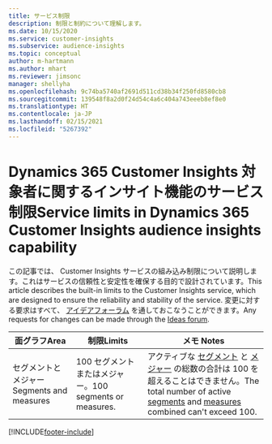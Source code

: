 ```yaml
---
title: サービス制限
description: 制限と制約について理解します。
ms.date: 10/15/2020
ms.service: customer-insights
ms.subservice: audience-insights
ms.topic: conceptual
author: m-hartmann
ms.author: mhart
ms.reviewer: jimsonc
manager: shellyha
ms.openlocfilehash: 9c74ba5740af2691d511cd38b34f250fd8580cb8
ms.sourcegitcommit: 139548f8a2d0f24d54c4a6c404a743eeeb8ef8e0
ms.translationtype: HT
ms.contentlocale: ja-JP
ms.lasthandoff: 02/15/2021
ms.locfileid: "5267392"
---
```

# <a name="service-limits-in-dynamics-365-customer-insights-audience-insights-capability"></a><span data-ttu-id="051aa-103">Dynamics 365 Customer Insights 対象者に関するインサイト機能のサービス制限</span><span class="sxs-lookup"><span data-stu-id="051aa-103">Service limits in Dynamics 365 Customer Insights audience insights capability</span></span>

<span data-ttu-id="051aa-104">この記事では、 Customer Insights サービスの組み込み制限について説明します。これはサービスの信頼性と安定性を確保する目的で設計されています。</span><span class="sxs-lookup"><span data-stu-id="051aa-104">This article describes the built-in limits to the Customer Insights service, which are designed to ensure the reliability and stability of the service.</span></span> <span data-ttu-id="051aa-105">変更に対する要求はすべて、 [アイデアフォーラム](https://go.microsoft.com/fwlink/?linkid=2074172) を通しておこなうことができます。</span><span class="sxs-lookup"><span data-stu-id="051aa-105">Any requests for changes can be made through the [Ideas forum](https://go.microsoft.com/fwlink/?linkid=2074172).</span></span> 
 
| <span data-ttu-id="051aa-106">面グラフ</span><span class="sxs-lookup"><span data-stu-id="051aa-106">Area</span></span>  | <span data-ttu-id="051aa-107">制限</span><span class="sxs-lookup"><span data-stu-id="051aa-107">Limits</span></span>  | <span data-ttu-id="051aa-108">メモ </span><span class="sxs-lookup"><span data-stu-id="051aa-108">Notes</span></span> |
|-------------|---------------------------------------------------------------------|---------------------------------------------------------------------|
| <span data-ttu-id="051aa-109">セグメントとメジャー</span><span class="sxs-lookup"><span data-stu-id="051aa-109">Segments and measures</span></span> | <span data-ttu-id="051aa-110">100 セグメントまたはメジャー。</span><span class="sxs-lookup"><span data-stu-id="051aa-110">100 segments or measures.</span></span> | <span data-ttu-id="051aa-111">アクティブな [セグメント](segments.md) と [メジャー](measures.md) の総数の合計は 100 を超えることはできません。</span><span class="sxs-lookup"><span data-stu-id="051aa-111">The total number of active [segments](segments.md) and [measures](measures.md) combined can't exceed 100.</span></span>  |


[!INCLUDE[footer-include](../includes/footer-banner.md)]